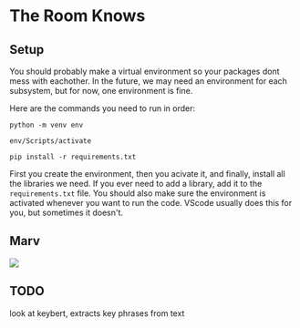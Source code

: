 # The Room Knows

## Setup

You should probably make a virtual environment so your packages dont mess with eachother. In the future, we may need an environment for each subsystem, but for now, one environment is fine.

Here are the commands you need to run in order:

```shell
python -m venv env
```

```shell
env/Scripts/activate
```

```shell
pip install -r requirements.txt
```

First you create the environment, then you acivate it, and finally, install all the libraries we need. If you ever need to add a library, add it to the `requirements.txt` file. You should also make sure the environment is activated whenever you want to run the code. VScode usually does this for you, but sometimes it doesn't.

## Marv

<img src="https://www.princeton.edu/~paw/web_exclusives/alumni_spotlight/alumni_spotlight_pics/as120804Slepian77.jpg">

## TODO

look at keybert, extracts key phrases from text
